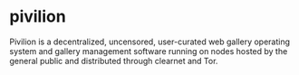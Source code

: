 # pivilion
Pivilion is a decentralized, uncensored, user-curated web gallery operating system and gallery management software running on nodes hosted by the general public and distributed through clearnet and Tor.
